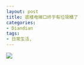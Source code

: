 ```yaml
---
layout: post
title: 底楼电梯口终于有垃圾桶了
categories:
- Diandian
tags:
- 日常生活, 
---
```

<p><img src="http://m1.img.srcdd.com/farm5/d/2012/0627/10/F3012078F3DAC1095159A9202D8C8ADB_B500_900_500_467.JPEG" /><br /></p>